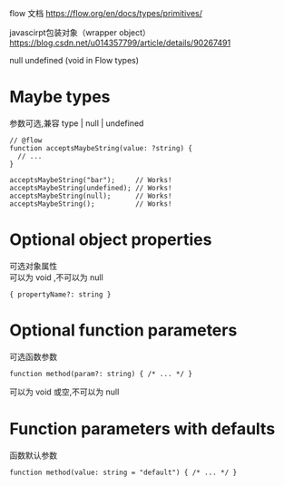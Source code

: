 flow 文档
https://flow.org/en/docs/types/primitives/

javascirpt包装对象（wrapper object）
https://blog.csdn.net/u014357799/article/details/90267491


null
undefined (void in Flow types)

# Maybe types 
参数可选,兼容 type | null | undefined  
````
// @flow
function acceptsMaybeString(value: ?string) {
  // ...
}

acceptsMaybeString("bar");     // Works!
acceptsMaybeString(undefined); // Works!
acceptsMaybeString(null);      // Works!
acceptsMaybeString();          // Works!
````


# Optional object properties 
可选对象属性  
可以为 void ,不可以为 null
````
{ propertyName?: string }
````

# Optional function parameters
可选函数参数
````
function method(param?: string) { /* ... */ }
````
可以为 void 或空,不可以为 null

# Function parameters with defaults
函数默认参数
````
function method(value: string = "default") { /* ... */ }
````

